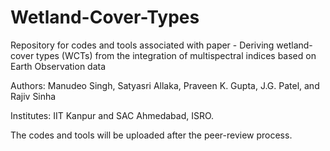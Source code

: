 # Wetland-Cover-Types

Repository for codes and tools associated with paper - 
Deriving wetland-cover types (WCTs) from the integration of multispectral indices based on Earth Observation data

Authors: Manudeo Singh, Satyasri Allaka, Praveen K. Gupta, J.G. Patel, and Rajiv Sinha

Institutes: IIT Kanpur and SAC Ahmedabad, ISRO. 


The codes and tools will be uploaded after the peer-review process. 
